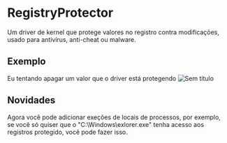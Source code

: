 # RegistryProtector
Um driver de kernel que protege valores no registro contra modificações, usado para antivírus, anti-cheat ou malware.

## Exemplo
Eu tentando apagar um valor que o driver está protegendo
![Sem título](https://user-images.githubusercontent.com/51800283/116001149-81d28880-a5c9-11eb-996e-52afa15d9df8.png)

## Novidades
Agora você pode adicionar exeções de locais de processos, por exemplo, se você só quiser que o "C:\Windows\exlorer.exe" tenha acesso aos registros protegido, você pode fazer isso.
